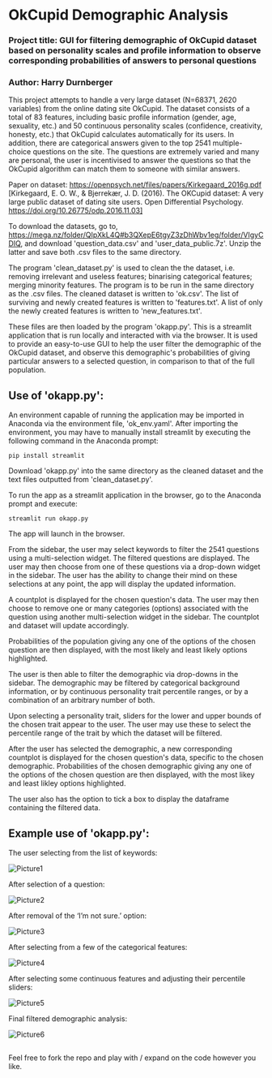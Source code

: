 # OkCupid Demographic Analysis

### Project title: GUI for filtering demographic of OkCupid dataset based on personality scales and profile information to observe corresponding probabilities of answers to personal questions

### Author: Harry Durnberger

This project attempts to handle a very large dataset (N=68371, 2620 variables) from the online dating site OkCupid. The dataset consists of a total of 83 features, including basic profile information (gender, age, sexuality, etc.) and 50 continuous personality scales (confidence, creativity, honesty, etc.) that OkCupid calculates automatically for its users. In addition, there are categorical answers given to the top 2541 multiple-choice questions on the site. The questions are extremely varied and many are personal, the user is incentivised to answer the questions so that the OkCupid algorithm can match them to someone with similar answers.

Paper on dataset: https://openpsych.net/files/papers/Kirkegaard_2016g.pdf [Kirkegaard, E. O. W., & Bjerrekær, J. D. (2016). The OKCupid dataset: A very large public dataset of dating site users. Open Differential Psychology. https://doi.org/10.26775/odp.2016.11.03]

To download the datasets, go to, https://mega.nz/folder/QIpXkL4Q#b3QXepE6tgyZ3zDhWbv1eg/folder/VIgyCDIQ, and download 'question_data.csv' and 'user_data_public.7z'. Unzip the latter and save both .csv files to the same directory.

The program 'clean_dataset.py' is used to clean the the dataset, i.e. removing irrelevant and useless features; binarising categorical features; merging minority features. The program is to be run in the same directory as the .csv files. The cleaned dataset is written to 'ok.csv'. The list of surviving and newly created features is written to 'features.txt'. A list of only the newly created features is written to 'new_features.txt'.

These files are then loaded by the program 'okapp.py'. This is a streamlit application that is run locally and interacted with via the browser. It is used to provide an easy-to-use GUI to help the user filter the demographic of the OkCupid dataset, and observe this demographic's probabilities of giving particular answers to a selected question, in comparison to that of the full population.

## Use of 'okapp.py':

An environment capable of running the application may be imported in Anaconda via the environment file, 'ok_env.yaml'. After importing the environment, you may have to manually install streamlit by executing the following command in the Anaconda prompt:

```
pip install streamlit
```

Download 'okapp.py' into the same directory as the cleaned dataset and the text files outputted from 'clean_dataset.py'.

To run the app as a streamlit application in the browser, go to the Anaconda prompt and execute:

```
streamlit run okapp.py
```

The app will launch in the browser.

From the sidebar, the user may select keywords to filter the 2541 questions using a multi-selection widget. The filtered questions are displayed. The user may then choose from one of these questions via a drop-down widget in the sidebar. The user has the ability to change their mind on these selections at any point, the app will display the updated information.

A countplot is displayed for the chosen question's data. The user may then choose to remove one or many categories (options) associated with the question using another multi-selection widget in the sidebar. The countplot and dataset will update accordingly.

Probabilities of the population giving any one of the options of the chosen question are then displayed, with the most likely and least likely options highlighted.

The user is then able to filter the demographic via drop-downs in the sidebar. The demographic may be filtered by categorical background information, or by continuous personality trait percentile ranges, or by a combination of an arbitrary number of both.

Upon selecting a personality trait, sliders for the lower and upper bounds of the chosen trait appear to the user. The user may use these to select the percentile range of the trait by which the dataset will be filtered.

After the user has selected the demographic, a new corresponding countplot is displayed for the chosen question's data, specific to the chosen demographic. Probabilities of the chosen demographic giving any one of the options of the chosen question are then displayed, with the most likey and least likley options highlighted.

The user also has the option to tick a box to display the dataframe containing the filtered data.

## Example use of 'okapp.py':

The user selecting from the list of keywords:

![Picture1](https://user-images.githubusercontent.com/100152207/218311708-4d1238f0-4365-495f-8467-0de8c3c6f565.png)

After selection of a question:

![Picture2](https://user-images.githubusercontent.com/100152207/218311762-a97f1206-35c8-4d48-9877-95b57ad53a6a.png)

After removal of the ‘I’m not sure.’ option:

![Picture3](https://user-images.githubusercontent.com/100152207/218311770-3cb57ebd-e793-4b6d-ab69-f5f74fea60ea.png)

After selecting from a few of the categorical features:

![Picture4](https://user-images.githubusercontent.com/100152207/218311777-427cdf72-85e7-48b5-b935-bf38a8463e47.png)

After selecting some continuous features and adjusting their percentile sliders:

![Picture5](https://user-images.githubusercontent.com/100152207/218311790-eb7d94f1-34db-4696-bca4-272a8cfefaf1.png)

Final filtered demographic analysis:

![Picture6](https://user-images.githubusercontent.com/100152207/218311798-35c73d4d-a529-4033-9b75-4291ea05dbaf.png)

##
Feel free to fork the repo and play with / expand on the code however you like.



